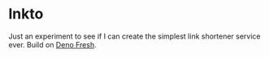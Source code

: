 # lnkto
Just an experiment to see if I can create the simplest link shortener service ever. Build on [Deno Fresh](https://fresh.deno.dev).
